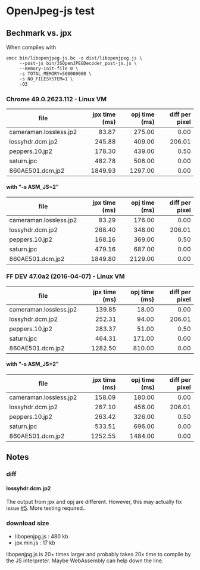 # OpenJpeg-js test

## Bechmark vs. jpx
When compiles with
```
emcc bin/libopenjpeg-js.bc -o dist/libopenjpeg.js \
     --post-js bin/JSOpenJPEGDecoder_post-js.js \
     --memory-init-file 0 \
     -s TOTAL_MEMORY=500000000 \
     -s NO_FILESYSTEM=1 \
     -O3
```

### Chrome 49.0.2623.112 - Linux VM

| file | jpx time (ms) | opj time (ms) | diff per pixel |
|----------|-------------:|------:|------:|
|cameraman.lossless.jp2 | 83.87 | 275.00 | 0.00|
|lossyhdr.dcm.jp2 | 245.88 | 409.00 | 206.01|
|peppers.10.jp2 | 178.30 | 439.00 | 0.50|
|saturn.jpc | 482.78 | 506.00 | 0.00|
|860AE501.dcm.jp2 | 1849.93 | 1297.00 | 0.00|

#### with "-s ASM_JS=2"

| file | jpx time (ms) | opj time (ms) | diff per pixel |
|----------|-------------:|------:|------:|
|cameraman.lossless.jp2 | 83.29 | 176.00 | 0.00|
|lossyhdr.dcm.jp2 | 268.40 | 348.00 | 206.01|
|peppers.10.jp2 | 168.16 | 369.00 | 0.50|
|saturn.jpc | 479.16 | 687.00 | 0.00|
|860AE501.dcm.jp2 | 1849.80 | 2129.00 | 0.00|


### FF DEV 47.0a2 (2016-04-07) - Linux VM

| file | jpx time (ms) | opj time (ms) | diff per pixel |
|----------|-------------:|------:|------:|
|cameraman.lossless.jp2 | 139.85 | 18.00 | 0.00|
|lossyhdr.dcm.jp2 | 252.31 | 94.00 | 206.01|
|peppers.10.jp2 | 283.37 | 51.00 | 0.50|
|saturn.jpc | 464.31 | 171.00 | 0.00|
|860AE501.dcm.jp2 | 1282.50 | 810.00 | 0.00|

#### with "-s ASM_JS=2"

| file | jpx time (ms) | opj time (ms) | diff per pixel |
|----------|-------------:|------:|------:|
|cameraman.lossless.jp2 | 158.09 | 180.00 | 0.00|
|lossyhdr.dcm.jp2 | 267.10 | 456.00 | 206.01|
|peppers.10.jp2 | 263.42 | 326.00 | 0.50|
|saturn.jpc | 533.51 | 696.00 | 0.00|
|860AE501.dcm.jp2 | 1252.55 | 1484.00 | 0.00|

## Notes

### diff
#### lossyhdr.dcm.jp2

The output from jpx and opj are different.
However, this may actually fix issue [#5](https://github.com/OHIF/image-JPEG2000/issues/5).
More testing required..

### download size
* libopenjpg.js : 480 kb
* jpx.min.js : 17 kb

libopenjpg.js is 20+ times larger and probably takes 20x time to compile by the JS interpreter.
Maybe WebAssembly can help down the line.
